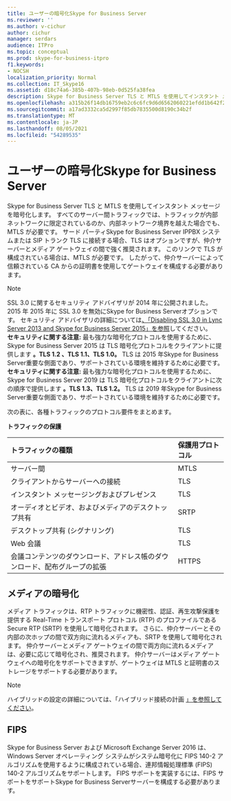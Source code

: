 ```yaml
---
title: ユーザーの暗号化Skype for Business Server
ms.reviewer: ''
ms.author: v-cichur
author: cichur
manager: serdars
audience: ITPro
ms.topic: conceptual
ms.prod: skype-for-business-itpro
f1.keywords:
- NOCSH
localization_priority: Normal
ms.collection: IT_Skype16
ms.assetid: d18c74a6-385b-407b-98eb-0d525fa38fea
description: Skype for Business Server TLS と MTLS を使用してインスタント メッセージを暗号化します。 すべてのサーバー間トラフィックでは、トラフィックが内部ネットワークに限定されているのか、内部ネットワーク境界を越えた場合でも、MTLS が必要です。 サードパーティの IPPBX Skype for Business Server SIP トランク TLS に接続する場合はオプションですが、仲介サーバーとメディア ゲートウェイの間で強く推奨されます。 このリンクで TLS が構成されている場合は、MTLS が必要です。 したがって、仲介サーバーによって信頼されている CA からの証明書を使用してゲートウェイを構成する必要があります。
ms.openlocfilehash: a315b26f14db16759eb2c6c6fc9d6d6562060221efdd1b642f259aeecffadc7b
ms.sourcegitcommit: a17ad3332ca5d2997f85db7835500d8190c34b2f
ms.translationtype: MT
ms.contentlocale: ja-JP
ms.lasthandoff: 08/05/2021
ms.locfileid: "54289535"
---
```

# <a name="encryption-for-skype-for-business-server"></a>ユーザーの暗号化Skype for Business Server
 
Skype for Business Server TLS と MTLS を使用してインスタント メッセージを暗号化します。 すべてのサーバー間トラフィックでは、トラフィックが内部ネットワークに限定されているのか、内部ネットワーク境界を越えた場合でも、MTLS が必要です。 サード パーティSkype for Business Server IPPBX システムまたは SIP トランク TLS に接続する場合、TLS はオプションですが、仲介サーバーとメディア ゲートウェイの間で強く推奨されます。 このリンクで TLS が構成されている場合は、MTLS が必要です。 したがって、仲介サーバーによって信頼されている CA からの証明書を使用してゲートウェイを構成する必要があります。
  
> [!NOTE]
> SSL 3.0 に関するセキュリティ アドバイザリが 2014 年に公開されました。 2015 年 2015 年に SSL 3.0 を無効にSkype for Business Serverオプションです。 セキュリティ アドバイザリの詳細については[、「Disabling SSL 3.0 in Lync Server 2013 and Skype for Business Server 2015」を参照](/archive/blogs/uclobby/disabling-ssl-3-0-in-lync-server-2013)してください。<br/>
**セキュリティに関する注意:** 最も強力な暗号化プロトコルを使用するために、Skype for Business Server 2015 は TLS 暗号化プロトコルをクライアントに提供します **。TLS 1.2 、TLS 1.1、TLS 1.0。** TLS は 2015 年Skype for Business Server重要な側面であり、サポートされている環境を維持するために必要です。<br/>
**セキュリティに関する注意:** 最も強力な暗号化プロトコルを使用するために、Skype for Business Server 2019 は TLS 暗号化プロトコルをクライアントに次の順序で提供します **。TLS 1.3、TLS 1.2。** TLS は 2019 年Skype for Business Server重要な側面であり、サポートされている環境を維持するために必要です。 
  
次の表に、各種トラフィックのプロトコル要件をまとめます。 
  
**トラフィックの保護**

|**トラフィックの種類**|**保護用プロトコル**|
|:-----|:-----|
|サーバー間  <br/> |MTLS  <br/> |
|クライアントからサーバーへの接続  <br/> |TLS  <br/> |
|インスタント メッセージングおよびプレゼンス  <br/> |TLS  <br/> |
|オーディオとビデオ、およびメディアのデスクトップ共有  <br/> |SRTP  <br/> |
|デスクトップ共有 (シグナリング)  <br/> |TLS  <br/> |
|Web 会議  <br/> |TLS  <br/> |
|会議コンテンツのダウンロード、アドレス帳のダウンロード、配布グループの拡張  <br/> |HTTPS  <br/> |
   
## <a name="media-encryption"></a>メディアの暗号化

メディア トラフィックは、RTP トラフィックに機密性、認証、再生攻撃保護を提供する Real-Time トランスポート プロトコル (RTP) のプロファイルである Secure RTP (SRTP) を使用して暗号化されます。 さらに、仲介サーバーとその内部の次ホップの間で双方向に流れるメディアも、SRTP を使用して暗号化されます。 仲介サーバーとメディア ゲートウェイの間で両方向に流れるメディアは、必要に応じて暗号化され、推奨されます。 仲介サーバーはメディア ゲートウェイへの暗号化をサポートできますが、ゲートウェイは MTLS と証明書のストレージをサポートする必要があります。
  
> [!NOTE]
> ハイブリッドの設定の詳細については、「ハイブリッド接続の計画 [」を参照してください](../../../SfbHybrid/hybrid/plan-hybrid-connectivity.md?toc=/SkypeForBusiness/sfbhybridtoc/toc.json)。
  
## <a name="fips"></a>FIPS

Skype for Business Server および Microsoft Exchange Server 2016 は、Windows Server オペレーティング システムがシステム暗号化に FIPS 140-2 アルゴリズムを使用するように構成されている場合、連邦情報処理標準 (FIPS) 140-2 アルゴリズムをサポートします。 FIPS サポートを実装するには、FIPS サポートをサポートSkype for Business Serverサーバーを構成する必要があります。
